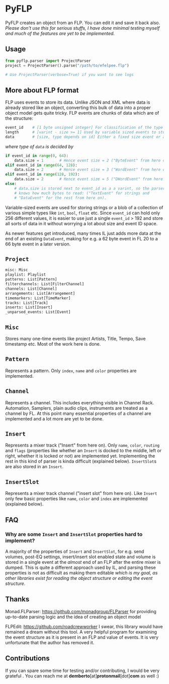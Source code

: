 # PyFLP

PyFLP creates an object from an FLP. You can edit it and save it back also. *Please don't use this for serious stuffs, I have done minimal testing myself and much of the features are yet to be implemented.*

## Usage
```Python
from pyflp.parser import ProjectParser
project = ProjectParser().parse("/path/to/efelpee.flp")

# Use ProjectParser(verbose=True) if you want to see logs
```

## More about FLP format
FLP uses events to store its data. Unlike JSON and XML where data is already stored like an object, converting this bulk of data into a proper object model gets quite tricky. FLP events are chunks of data which are of the structure:

```Python
event_id    # [1 byte unsigned integer] For classification of the type of event
length      # [varint - size >= 1] Used by variable sized events to store length of data
data        # [size, type depends on id] Either a fixed size event or a variable sized event 
```

*where type of `data` is decided by*

```Python
if event_id in range(0, 64):
    data.size = 1       # Hence event size = 2 ("ByteEvent" from here on)
elif event_id in range(64, 128):
    data.size = 2       # Hence event size = 3 ("WordEvent" from here on)
elif event_id in range(128, 192):
    data.size = 2       # Hence event size = 5 ("DWordEvent" from here on)
else:
    # data.size is stored next to event_id as a a varint, so the parser
    # knows how much bytes to read: ("TextEvent" for strings and
    # "DataEvent" for the rest from here on).
```

Variable-sized events are used for storing strings or a blob of a collection of various simple types like `int`, `bool`, `float` etc. Since `event_id` can hold only 256 different values, it is easier to use just a single `event_id` > 192 and store all sorts of data in it without worrying a lot about size and event ID space.

As newer features get introduced, many times IL just adds more data at the end of an existing `DataEvent`, making for e.g. a 62 byte event in FL 20 to a 66 byte event in a later version.

## `Project`
```Python
misc: Misc
playlist: Playlist
patterns: List[Pattern]
filterchannels: List[FilterChannel]
channels: List[Channel]
arrangements: List[Arrangement]
timemarkers: List[TimeMarker]
tracks: List[Track]
inserts: List[Insert]
_unparsed_events: List[Event]
```

## `Misc`
Stores many one-time events like project Artists, Title, Tempo, Save timestamp etc. Most of the work here is done.

## `Pattern`
Represents a pattern. Only `index`, `name` and `color` properties are implemented.

## `Channel`
Represents a channel. This includes everything visible in Channel Rack. Automation, Samplers, plain audio clips, instruments are treated as a channel by FL. At this point many essential properties of a channel are implemented and a lot more are yet to be done. 

## `Insert`
Represents a mixer track ("Insert" from here on). Only `name`, `color`, `routing` and `flags` (properties like whether an `Insert` is docked to the middle, left or right, whether it is locked or not) are implemented yet. Implementing the rest in this kind of parser is kinda difficult (explained below). `InsertSlot`s are also stored in an `Insert`.

## `InsertSlot`
Represents a mixer track channel ("insert slot" from here on). Like `Insert` only few basic properties like `name`, `color` and `index` are implemented (explained below).

## FAQ
### Why are some `Insert` and `InsertSlot` properties hard to implement?
A majority of the properties of `Insert` and `InsertSlot`, for e.g. send volumes, post-EQ settings, insert/insert slot enabled state and volume is stored in a single event at the *almost* end of an FLP after the entire mixer is dumped. This is quite a different approach used by IL, and parsing these properties is not as difficult as making them editable *which is my goal, as other libraries exist for reading the object structure or editing the event structure*.

## Thanks

Monad.FLParser: https://github.com/monadgroup/FLParser for providing up-to-date parsing logic and the idea of creating an object model

FLPEdit: https://github.com/roadcrewworker I swear, this library would have remained a dream without this tool. A very helpful program for examining the event structure as it is present in an FLP and value of events. It is very unfortunate that the author has removed it.

## Contributions

If you can spare some time for testing and/or contributing, I would be very grateful . You can reach me at **demberto**[at]**protonmail**[dot]**com** as well :)